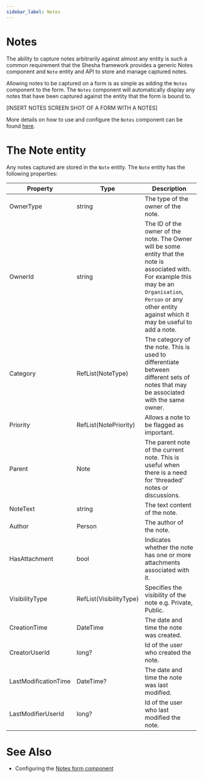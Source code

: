 ```yaml
---
sidebar_label: Notes
---
```


# Notes

The ability to capture notes arbitrarily against almost any entity is such a common requirement that the Shesha framework provides a generic Notes component and `Note` entity and API to store and manage captured notes.

Allowing notes to be captured on a form is as simple as	adding the `Notes` component to the form. The `Notes` component will automatically display any notes that have been captured against the entity that the form is bound to. 

[INSERT NOTES SCREEN SHOT OF A FORM WITH A NOTES]

More details on how to use and configure the `Notes` component can be found [here](/front-end-basics/form-components/Entity-References/notes.md).


# The Note entity

Any notes captured are stored in the `Note` entity. The `Note` entity has the following properties:

| Property          | Type    | Description       |
|-------------------|---------|-------------------|
| OwnerType         | string  | The type of the owner of the note. |
| OwnerId           | string  | The ID of the owner of the note. The Owner will be some entity that the note is associated with. For example this may be an `Organisation`, `Person` or any other entity against which it may be useful to add a note. |
| Category          | RefList(NoteType)  | The category of the note. This is used to differentiate between different sets of notes that may be associated with the same owner. |
| Priority          | RefList(NotePriority)  | Allows a note to be flagged as important. |
| Parent            | Note  | The parent note of the current note. This is useful when there is a need for 'threaded' notes or discussions. |
| NoteText          | string  | The text content of the note. |
| Author            | Person  | The author of the note. |
| HasAttachment     | bool  | Indicates whether the note has one or more attachments associated with it. |
| VisibilityType    | RefList(VisibilityType) | Specifies the visibility of the note e.g. Private, Public. |
| CreationTime         | DateTime  | The date and time the note was created. |
| CreatorUserId         | long?  | Id of the user who created the note. |
| LastModificationTime        | DateTime?  | The date and time the note was last modified. |
| LastModifierUserId        | long?  | Id of the user who last modified the note. |


# See Also
- Configuring the [Notes form component](../front-end-basics/form-components/Entity-References/notes.md)
